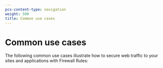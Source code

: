 ```yaml
---
pcx-content-type: navigation
weight: 500
title: Common use cases
---
```


# Common use cases

The following common use cases illustrate how to secure web traffic to your sites and applications with Firewall Rules:

<DirectoryListing path="/recipes" />
